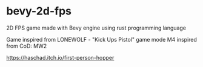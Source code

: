 # bevy-2d-fps

2D FPS game made with Bevy engine using rust programming language

Game inspired from LONEWOLF - "Kick Ups Pistol" game mode
M4 inspired from CoD: MW2

https://haschad.itch.io/first-person-hopper
